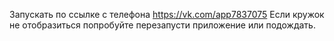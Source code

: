 Запускать по ссылке с телефона https://vk.com/app7837075
Если кружок не отобразиться попробуйте перезапусти приложение или подождать.

